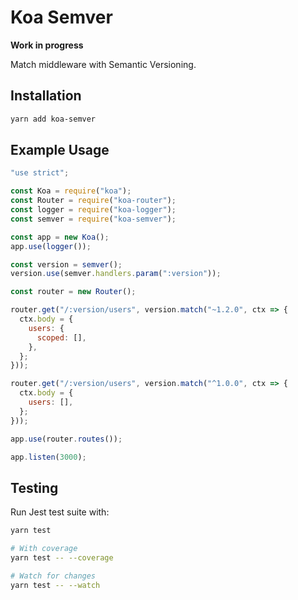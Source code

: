 # Koa Semver

**Work in progress**

Match middleware with Semantic Versioning.

## Installation

```sh
yarn add koa-semver
```

## Example Usage

```js
"use strict";

const Koa = require("koa");
const Router = require("koa-router");
const logger = require("koa-logger");
const semver = require("koa-semver");

const app = new Koa();
app.use(logger());

const version = semver();
version.use(semver.handlers.param(":version"));

const router = new Router();

router.get("/:version/users", version.match("~1.2.0", ctx => {
  ctx.body = {
    users: {
      scoped: [],
    },
  };
}));

router.get("/:version/users", version.match("^1.0.0", ctx => {
  ctx.body = {
    users: [],
  };
}));

app.use(router.routes());

app.listen(3000);
```

## Testing

Run Jest test suite with:

```sh
yarn test

# With coverage
yarn test -- --coverage

# Watch for changes
yarn test -- --watch
```
